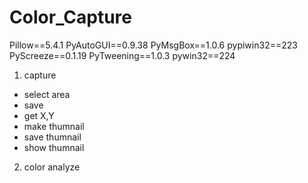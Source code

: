 # Color_Capture

Pillow==5.4.1
PyAutoGUI==0.9.38
PyMsgBox==1.0.6
pypiwin32==223
PyScreeze==0.1.19
PyTweening==1.0.3
pywin32==224

1. capture
- select area
- save
- get X,Y
- make thumnail
- save thumnail
- show thumnail


2. color analyze